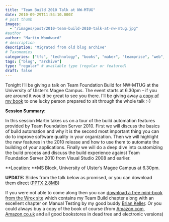```yaml
---
title: "Team Build 2010 Talk at NW-MTUG"
date: 2010-09-29T11:54:10.000Z
# post thumb
images:
  - "/images/post/2010-team-build-2010-talk-at-nw-mtug.jpg"
#author
author: "Martin Woodward"
# description
description: "Migrated from old blog archive"
# Taxonomies
categories: ["tfs", "technology", "books", "maker", "teamprise", "web", "programming", "personal"]
tags: ["blog", "archive"]
type: "regular" # available type (regular or featured)
draft: false
---
```

Tonight I’ll be giving a talk on Team Foundation Build for NW-MTUG at the University of Ulster’s Magee Campus.  The event starts at 6.30pm – if you are around it would be great to see you there.  I’ll be giving away [a copy of my book](http://amzn.to/bXPvaz) to one lucky person prepared to sit through the whole talk :-)  

**Session Summary:**  

In this session Martin takes us on a tour of the build automation features provided by Team Foundation Server 2010.  First we will discuss the basics of build automation and why it is the second most important thing you can do to improve software quality in your organization.  Then we will highlight the new features in the 2010 release and how to use them to automate the building of your applications.  Finally we will do a deep dive into customizing the build process and discuss the build experience against Team Foundation Server 2010 from Visual Studio 2008 and earlier.  

**Location: **MS Block, University of Ulster’s Magee Campus at 6.30pm.   

**UPDATE:** Slides from the talk below as promised, or you can download them direct ([PPTX 2.8MB](http://cid-c7a08ae2600d197a.office.live.com/view.aspx/talks/MTUG/TeamBuild2010.pptx))   

If you were not able to come along then you can [download a free mini-book from the Wrox site](http://tinyurl.com/vs2010alm) which contains my Team Build chapter along with an excellent chapter on Manual Testing by my good buddy [Brian Keller](http://blogs.msdn.com/b/briankel/).  Or you could always buy a copy of the book of course (from [Amazon.com](http://www.amazon.com/gp/product/0470484268?ie=UTF8&tag=woodweb03-20&linkCode=as2&camp=1789&creative=390957&creativeASIN=0470484268), [Amazon.co.uk](http://www.amazon.co.uk/gp/product/0470484268?ie=UTF8&tag=woodwardwebcom&linkCode=as2&camp=1634&creative=19450&creativeASIN=0470484268) and all good bookstores in dead tree and electronic versions)